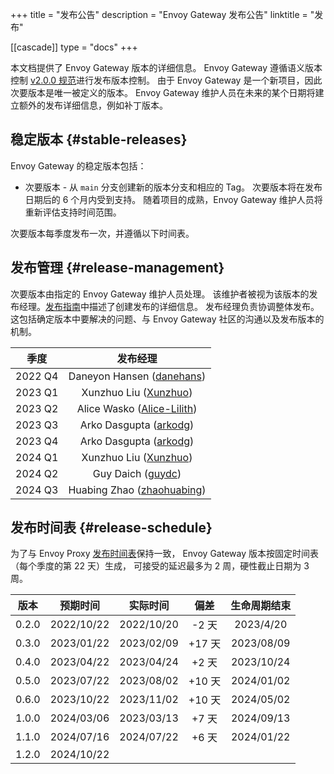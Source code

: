 +++
title = "发布公告"
description = "Envoy Gateway 发布公告"
linktitle = "发布"

[[cascade]]
type = "docs"
+++

本文档提供了 Envoy Gateway 版本的详细信息。
Envoy Gateway 遵循语义版本控制 [v2.0.0 规范][]进行发布版本控制。
由于 Envoy Gateway 是一个新项目，因此次要版本是唯一被定义的版本。
Envoy Gateway 维护人员在未来的某个日期将建立额外的发布详细信息，例如补丁版本。

## 稳定版本 {#stable-releases}

Envoy Gateway 的稳定版本包括：

* 次要版本 - 从 `main` 分支创建新的版本分支和相应的 Tag。
  次要版本将在发布日期后的 6 个月内受到支持。
  随着项目的成熟，Envoy Gateway 维护人员将重新评估支持时间范围。

次要版本每季度发布一次，并遵循以下时间表。

## 发布管理 {#release-management}

次要版本由指定的 Envoy Gateway 维护人员处理。
该维护者被视为该版本的发布经理。[发布指南][]中描述了创建发布的详细信息。
发布经理负责协调整体发布。这包括确定版本中要解决的问题、与 Envoy Gateway 社区的沟通以及发布版本的机制。

|   季度   |                            发布经理                             |
|:-------:|:--------------------------------------------------------------:|
| 2022 Q4 |    Daneyon Hansen ([danehans](https://github.com/danehans))    |
| 2023 Q1 |    Xunzhuo Liu ([Xunzhuo](https://github.com/Xunzhuo))         |
| 2023 Q2 |    Alice Wasko ([Alice-Lilith](https://github.com/Alice-Lilith))   |
| 2023 Q3 |    Arko Dasgupta ([arkodg](https://github.com/arkodg))         |
| 2023 Q4 |    Arko Dasgupta ([arkodg](https://github.com/arkodg))         |
| 2024 Q1 |    Xunzhuo Liu ([Xunzhuo](https://github.com/Xunzhuo))         |
| 2024 Q2 |    Guy Daich ([guydc](https://github.com/guydc))               |
| 2024 Q3 |    Huabing Zhao ([zhaohuabing](https://github.com/zhaohuabing))|

## 发布时间表 {#release-schedule}

为了与 Envoy Proxy [发布时间表][]保持一致，
Envoy Gateway 版本按固定时间表（每个季度的第 22 天）生成，
可接受的延迟最多为 2 周，硬性截止日期为 3 周。

|   版本   |  预期时间    |   实际时间   |     偏差     | 生命周期结束 |
|:-------:|:-----------:|:-----------:|:-----------:|:-----------:|
|  0.2.0  | 2022/10/22  | 2022/10/20  |   -2 天   |  2023/4/20  |
|  0.3.0  | 2023/01/22  | 2023/02/09  |   +17 天  |  2023/08/09 |
|  0.4.0  | 2023/04/22  | 2023/04/24  |   +2 天   |  2023/10/24 |
|  0.5.0  | 2023/07/22  | 2023/08/02  |   +10 天  |  2024/01/02 |
|  0.6.0  | 2023/10/22  | 2023/11/02  |   +10 天  |  2024/05/02 |
|  1.0.0  | 2024/03/06  | 2023/03/13  |   +7 天   |  2024/09/13 |
|  1.1.0  | 2024/07/16	| 2024/07/22  |   +6 天   |  2024/01/22 |
|  1.2.0  | 2024/10/22	|             |           |             | 

[v2.0.0 规范]: https://semver.org/lang/zh-CN/
[发布指南]: ../../contributions/releasing
[发布时间表]: https://github.com/envoyproxy/envoy/blob/main/RELEASES.md#major-release-schedule
